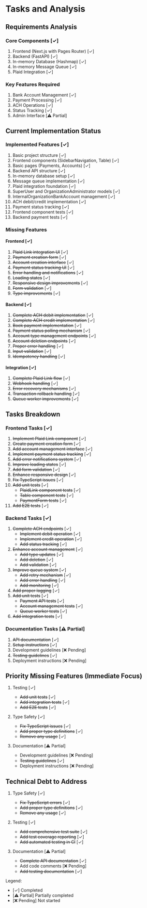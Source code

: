 # Tasks and Analysis

## Requirements Analysis

### Core Components [✓]

1. Frontend (Next.js with Pages Router) [✓]
2. Backend (FastAPI) [✓]
3. In-memory Database (Hashmap) [✓]
4. In-memory Message Queue [✓]
5. Plaid Integration [✓]

### Key Features Required

1. Bank Account Management [✓]
2. Payment Processing [✓]
3. ACH Operations [✓]
4. Status Tracking [✓]
5. Admin Interface [⚠️ Partial]

## Current Implementation Status

### Implemented Features [✓]

1. Basic project structure [✓]
2. Frontend components (SidebarNavigation, Table) [✓]
3. Basic pages (Payments, Accounts) [✓]
4. Backend API structure [✓]
5. In-memory database setup [✓]
6. Message queue implementation [✓]
7. Plaid integration foundation [✓]
8. SuperUser and OrganizationAdministrator models [✓]
9. InternalOrganizationBankAccount management [✓]
10. ACH debit/credit implementation [✓]
11. Payment status tracking [✓]
12. Frontend component tests [✓]
13. Backend payment tests [✓]

### Missing Features

#### Frontend [✓]

1. ~~Plaid Link integration UI~~ [✓]
2. ~~Payment creation form~~ [✓]
3. ~~Account creation interface~~ [✓]
4. ~~Payment status tracking UI~~ [✓]
5. ~~Error handling and notifications~~ [✓]
6. ~~Loading states~~ [✓]
7. ~~Responsive design improvements~~ [✓]
8. ~~Form validation~~ [✓]
9. ~~Type improvements~~ [✓]

#### Backend [✓]

1. ~~Complete ACH debit implementation~~ [✓]
2. ~~Complete ACH credit implementation~~ [✓]
3. ~~Book payment implementation~~ [✓]
4. ~~Payment status polling mechanism~~ [✓]
5. ~~Account type management endpoints~~ [✓]
6. ~~Account deletion endpoints~~ [✓]
7. ~~Proper error handling~~ [✓]
8. ~~Input validation~~ [✓]
9. ~~Idempotency handling~~ [✓]

#### Integration [✓]

1. ~~Complete Plaid Link flow~~ [✓]
2. ~~Webhook handling~~ [✓]
3. ~~Error recovery mechanisms~~ [✓]
4. ~~Transaction rollback handling~~ [✓]
5. ~~Queue worker improvements~~ [✓]

## Tasks Breakdown

### Frontend Tasks [✓]

1. ~~Implement Plaid Link component~~ [✓]
2. ~~Create payment creation form~~ [✓]
3. ~~Add account management interface~~ [✓]
4. ~~Implement payment status tracking~~ [✓]
5. ~~Add error notifications system~~ [✓]
6. ~~Improve loading states~~ [✓]
7. ~~Add form validation~~ [✓]
8. ~~Enhance responsive design~~ [✓]
9. ~~Fix TypeScript issues~~ [✓]
10. ~~Add unit tests~~ [✓]
    - ~~PlaidLink component tests~~ [✓]
    - ~~Table component tests~~ [✓]
    - ~~PaymentForm tests~~ [✓]
11. ~~Add E2E tests~~ [✓]

### Backend Tasks [✓]

1. ~~Complete ACH endpoints~~ [✓]
   - ~~Implement debit operation~~ [✓]
   - ~~Implement credit operation~~ [✓]
   - ~~Add status tracking~~ [✓]
2. ~~Enhance account management~~ [✓]
   - ~~Add type updates~~ [✓]
   - ~~Add deletion~~ [✓]
   - ~~Add validation~~ [✓]
3. ~~Improve queue system~~ [✓]
   - ~~Add retry mechanism~~ [✓]
   - ~~Add error handling~~ [✓]
   - ~~Add monitoring~~ [✓]
4. ~~Add proper logging~~ [✓]
5. ~~Add unit tests~~ [✓]
   - ~~Payment API tests~~ [✓]
   - ~~Account management tests~~ [✓]
   - ~~Queue worker tests~~ [✓]
6. ~~Add integration tests~~ [✓]


### Documentation Tasks [⚠️ Partial]

1. ~~API documentation~~ [✓]
2. ~~Setup instructions~~ [✓]
3. Development guidelines [❌ Pending]
4. ~~Testing guidelines~~ [✓]
5. Deployment instructions [❌ Pending]

## Priority Missing Features (Immediate Focus)

1. Testing [✓]

   - ~~Add unit tests~~ [✓]
   - ~~Add integration tests~~ [✓]
   - ~~Add E2E tests~~ [✓]

2. Type Safety [✓]

   - ~~Fix TypeScript issues~~ [✓]
   - ~~Add proper type definitions~~ [✓]
   - ~~Remove any usage~~ [✓]


4. Documentation [⚠️ Partial]
   - Development guidelines [❌ Pending]
   - ~~Testing guidelines~~ [✓]
   - Deployment instructions [❌ Pending]

## Technical Debt to Address

1. Type Safety [✓]

   - ~~Fix TypeScript errors~~ [✓]
   - ~~Add proper type definitions~~ [✓]
   - ~~Remove any usage~~ [✓]

2. Testing [✓]

   - ~~Add comprehensive test suite~~ [✓]
   - ~~Add test coverage reporting~~ [✓]
   - ~~Add automated testing in CI~~ [✓]


4. Documentation [⚠️ Partial]
   - ~~Complete API documentation~~ [✓]
   - Add code comments [❌ Pending]
   - ~~Add testing documentation~~ [✓]

Legend:

- [✓] Completed
- [⚠️ Partial] Partially completed
- [❌ Pending] Not started
